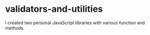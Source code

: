 # validators-and-utilities
I created two personal JavaScript libraries with various function and methods.
